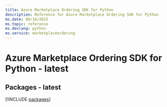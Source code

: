 ```yaml
---
title: Azure Marketplace Ordering SDK for Python
description: Reference for Azure Marketplace Ordering SDK for Python
ms.date: 08/18/2025
ms.topic: reference
ms.devlang: python
ms.service: marketplaceordering
---
```

# Azure Marketplace Ordering SDK for Python - latest
## Packages - latest
[!INCLUDE [packages](marketplace-ordering-index.md)]